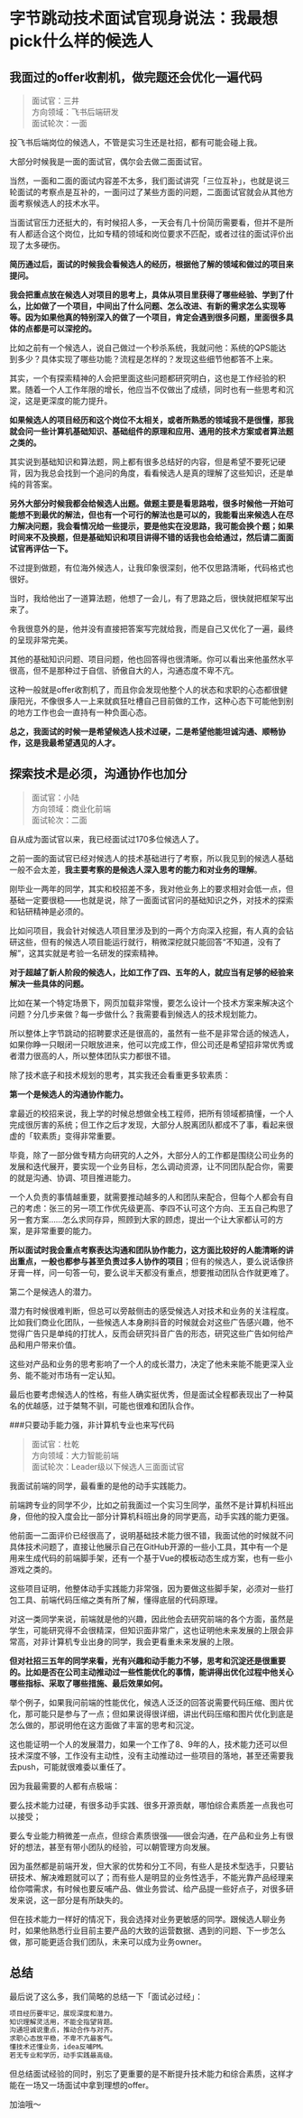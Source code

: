 # 字节跳动技术面试官现身说法：我最想pick什么样的候选人

## 我面过的offer收割机，做完题还会优化一遍代码

> 面试官：三井  
> 方向领域：飞书后端研发  
> 面试轮次：一面

投飞书后端岗位的候选人，不管是实习生还是社招，都有可能会碰上我。

大部分时候我是一面的面试官，偶尔会去做二面面试官。

当然，一面和二面的面试内容差不太多，我们面试讲究「三位互补」，也就是说三轮面试的考察点是互补的，一面问过了某些方面的问题，二面面试官就会从其他方面考察候选人的技术水平。

当面试官压力还挺大的，有时候招人多，一天会有几十份简历需要看，但并不是所有人都适合这个岗位，比如专精的领域和岗位要求不匹配，或者过往的面试评价出现了太多硬伤。

**简历通过后，面试的时候我会看候选人的经历，根据他了解的领域和做过的项目来提问。**

**我会把重点放在候选人对项目的思考上，具体从项目里获得了哪些经验、学到了什么，比如做了一个项目，中间出了什么问题、怎么改进、有新的需求怎么实现等等。因为如果他真的特别深入的做了一个项目，肯定会遇到很多问题，里面很多具体的点都是可以深挖的。**

比如之前有一个候选人，说自己做过一个秒杀系统，我就问他：系统的QPS能达到多少？具体实现了哪些功能？流程是怎样的？发现这些细节他都答不上来。

其实，一个有探索精神的人会把里面这些问题都研究明白，这也是工作经验的积累。随着一个人工作年限的增长，他应当不仅做出了成绩，同时也有一些思考和沉淀，这是更深度的能力提升。

**如果候选人的项目经历和这个岗位不太相关，或者所熟悉的领域我不是很懂，那我就会问一些计算机基础知识、基础组件的原理和应用、通用的技术方案或者算法题之类的。**

其实说到基础知识和算法题，网上都有很多总结好的内容，但是希望不要死记硬背，因为我总会找到一个追问的角度，看看候选人是真的理解了这些知识，还是单纯的背答案。

**另外大部分时候我都会给候选人出题。做题主要是看思路啦，很多时候他一开始可能想不到最优的解法，但也有一个可行的解法也是可以的，我能看出来候选人在尽力解决问题，我会看情况给一些提示，要是他实在没思路，我可能会换个题；如果时间来不及换题，但是基础知识和项目讲得不错的话我也会给通过，然后请二面面试官再评估一下。**

不过提到做题，有位海外候选人，让我印象很深刻，他不仅思路清晰，代码格式也很好。

当时，我给他出了一道算法题，他想了一会儿，有了思路之后，很快就把框架写出来了。

令我很意外的是，他并没有直接把答案写完就给我，而是自己又优化了一遍，最终的呈现非常完美。

其他的基础知识问题、项目问题，他也回答得也很清晰。你可以看出来他虽然水平很高，但不是那种过于自信、骄傲自大的人，沟通态度不卑不亢。

这种一般就是offer收割机了，而且你会发现他整个人的状态和求职的心态都很健康阳光，不像很多人一上来就疯狂吐槽自己目前做的工作，这种心态下可能他到别的地方工作也会一直持有一种负面心态。

**总之，我面试的时候一是希望候选人技术过硬，二是希望他能坦诚沟通、顺畅协作，这是我最希望遇见的人才。**

## 探索技术是必须，沟通协作也加分

> 面试官：小陆  
> 方向领域：商业化前端  
> 面试轮次：二面

自从成为面试官以来，我已经面试过170多位候选人了。

之前一面的面试官已经对候选人的技术基础进行了考察，所以我见到的候选人基础一般不会太差，**我主要考察的是候选人深入思考的能力和对业务的理解**。

刚毕业一两年的同学，其实和校招差不多，我对他业务上的要求相对会低一点，但基础一定要很稳——也就是说，除了一面面试官问的基础知识之外，对技术的探索和钻研精神是必须的。

比如问项目，我会针对候选人项目里涉及到的一两个方向深入挖掘，有人真的会钻研这些，但有的候选人项目能运行就行，稍微深挖就只能回答“不知道，没有了解”，这其实就是考验一名研发的探索精神。

**对于超越了新人阶段的候选人，比如工作了四、五年的人，就应当有足够的经验来解决一些具体的问题。**

比如在某一个特定场景下，网页加载非常慢，要怎么设计一个技术方案来解决这个问题？分几步来做？每一步做什么？我需要看到候选人的技术规划能力。

所以整体上字节跳动的招聘要求还是很高的，虽然有一些不是非常合适的候选人，如果你睁一只眼闭一只眼放进来，他可以完成工作，但公司还是希望招非常优秀或者潜力很高的人，所以整体团队实力都很不错。

除了技术底子和技术规划的思考，其实我还会看重更多软素质：

**第一个是候选人的沟通协作能力。**

拿最近的校招来说，我上学的时候总想做全栈工程师，把所有领域都搞懂，一个人完成很厉害的系统；但工作之后才发现，大部分人脱离团队都成不了事，看起来很虚的「软素质」变得非常重要。

毕竟，除了一部分做专精方向研究的人之外，大部分人的工作都是围绕公司业务的发展和迭代展开，要实现一个业务目标，怎么调动资源，让不同团队配合你，需要的就是沟通、协调、项目推进能力。

一个人负责的事情越重要，就需要推动越多的人和团队来配合，但每个人都会有自己的考虑：张三的另一项工作优先级更高、李四不认可这个方向、王五自己构思了另一套方案……怎么求同存异，照顾到大家的顾虑，提出一个让大家都认可的方案，是非常重要的能力。

**所以面试时我会重点考察表达沟通和团队协作能力，这方面比较好的人能清晰的讲出重点，一般也都参与甚至负责过多人协作的项目**；但有的候选人，要么说话像挤牙膏一样，问一句答一句，要么说半天都没有重点，想要推动团队合作就更难了。

第二个是候选人的潜力。

潜力有时候很难判断，但总可以旁敲侧击的感受候选人对技术和业务的关注程度。比如我们商业化团队，一些候选人本身刷抖音的时候就会对这些广告感兴趣，他不觉得广告只是单纯的打扰人，反而会研究抖音广告的形态，研究这些广告如何给产品和用户带来价值。

这些对产品和业务的思考影响了一个人的成长潜力，决定了他未来能不能更深入业务、能不能对市场有一定认知。

最后也要考虑候选人的性格，有些人确实挺优秀，但是面试全程都表现出了一种莫名的优越感，过于桀骜不驯，可能也很难和团队合作。

###只要动手能力强，非计算机专业也来写代码

> 面试官：杜乾  
> 方向领域：大力智能前端  
> 面试轮次：Leader级以下候选人三面面试官

我面试前端的同学，最看重的是他的动手实践能力。

前端跨专业的同学不少，比如之前我面过一个实习生同学，虽然不是计算机科班出身，但他的投入度会比一部分计算机科班出身的同学更高，动手实践的能力更强。

他前面一二面评价已经很高了，说明基础技术能力很不错，我面试他的时候就不问具体技术问题了，直接让他展示自己在GitHub开源的一些小工具，其中有一个是用来生成代码的前端脚手架，还有一个基于Vue的模板动态生成方案，也有一些小游戏之类的。

这些项目证明，他整体动手实践能力非常强，因为要做这些脚手架，必须对一些打包工具、前端代码压缩之类有所了解，懂得底层的代码原理。

对这一类同学来说，前端就是他的兴趣，因此他会去研究前端的各个方面，虽然是学生，可能研究得不会很精深，但知识面非常广，这也证明他未来发展的上限会非常高，对非计算机专业出身的同学，我会更看重未来发展的上限。

**但对社招三五年的同学来看，光有兴趣和动手能力不够，思考和沉淀还是很重要的。比如是否在公司主动推动过一些性能优化的事情，能讲得出优化过程中他关心哪些指标、采取了哪些措施、最后效果如何。**

举个例子，如果我问前端的性能优化，候选人泛泛的回答说需要代码压缩、图片优化，那可能只是参与了一点；但如果说得很详细，讲出代码压缩和图片优化到底是怎么做的，那说明他在这方面做了丰富的思考和沉淀。

这也能证明一个人的发展潜力，如果一个工作了8、9年的人，技术能力还可以但技术深度不够，工作没有主动性，没有主动推动过一些项目的落地，甚至还需要我去push，可能就很难委以重任了。

因为我最需要的人都有点极端：

要么技术能力过硬，有很多动手实践、很多开源贡献，哪怕综合素质差一点我也可以接受；

要么专业能力稍微差一点点，但综合素质很强——很会沟通，在产品和业务上有很好的想法，甚至有带小团队的经验，可以朝管理方向发展。

因为虽然都是前端开发，但大家的优势和分工不同，有些人是技术型选手，只要钻研技术、解决难题就可以了；而有些人是明显的业务性选手，不能光靠产品经理来给你喂需求，有时候也要反哺产品、做业务尝试、给产品提一些好点子，对很多研发来说，这一部分是有所缺失的。

但在技术能力一样好的情况下，我会选择对业务更敏感的同学。跟候选人聊业务时，如果他熟悉行业目前主要产品的大致的运营数据、遇到的问题、下一步怎么做，那可能更适合我们团队，未来可以成为业务owner。

## 总结

最后说了这么多，我们简略的总结一下「面试必过经」：

```txt
项目经历要牢记，展现深度和潜力。
知识理解灵活用，不能全指望背题。
沟通坦诚说重点，推动合作与对齐。
求职心态放平稳，不卑不亢最客气。
懂技术还懂业务，idea反哺PM。
若无专业和学历，动手实践最高级。
```
但总结面试经验的同时，别忘了更重要的是不断提升技术能力和综合素质，这样才能在一场又一场面试中拿到理想的offer。

加油哦～
